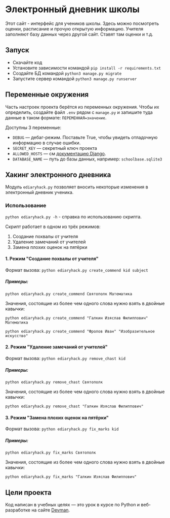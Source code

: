 # Электронный дневник школы

Этот сайт - интерфейс для учеников школы. Здесь можно посмотреть оценки, расписание и прочую открытую информацию. Учителя заполняют базу данных через другой сайт. Ставят там оценки и т.д.

## Запуск

- Скачайте код
- Установите зависимости командой `pip install -r requirements.txt`
- Создайте БД командой `python3 manage.py migrate`
- Запустите сервер командой `python3 manage.py runserver`

## Переменные окружения

Часть настроек проекта берётся из переменных окружения. Чтобы их определить, создайте файл `.env` рядом с `manage.py` и запишите туда данные в таком формате: `ПЕРЕМЕННАЯ=значение`.

Доступны 3 переменные:
- `DEBUG` — дебаг-режим. Поставьте True, чтобы увидеть отладочную информацию в случае ошибки.
- `SECRET_KEY` — секретный ключ проекта
- `ALLOWED_HOSTS` — см [документацию Django](https://docs.djangoproject.com/en/3.1/ref/settings/#allowed-hosts).
- `DATABASE_NAME` — путь до базы данных, например: `schoolbase.sqlite3`

## Хакинг электронного дневника
Модуль `ediaryhack.py` позволяет вносить некоторые изменения в электронный дневник ученика. 

### Использование
`python ediaryhack.py -h` - справка по использованию скрипта.

Скрипт работает в одном из трёх режимов:
 1. Создание похвалы от учителя
 2. Удаление замечаний от учителей
 3. Замена плохих оценок на пятёрки

#### 1. Режим "Создание похвалы от учителя"
Формат вызова: `python ediaryhack.py create_commend kid subject`

##### Примеры:

`python ediaryhack.py create_commend Святополк Математика`

Значения, состоящие из более чем одного слова нужно взять в двойные кавычки:

`python ediaryhack.py create_commend "Галкин Изяслав Филиппович" Математика`

`python ediaryhack.py create_commend "Фролов Иван" "Изобразительное искусство"`

#### 2. Режим "Удаление замечаний от учителей"
Формат вызова: `python ediaryhack.py remove_chast kid`

##### Примеры:

`python ediaryhack.py remove_chast Святополк`

Значения, состоящие из более чем одного слова нужно взять в двойные кавычки:

`python ediaryhack.py remove_chast "Галкин Изяслав Филиппович"`

#### 3. Режим "Замена плохих оценок на пятёрки"
Формат вызова: `python ediaryhack.py fix_marks kid`

##### Примеры:

`python ediaryhack.py fix_marks Святополк`

Значения, состоящие из более чем одного слова нужно взять в двойные кавычки:

`python ediaryhack.py fix_marks "Галкин Изяслав Филиппович"`

## Цели проекта

Код написан в учебных целях — это урок в курсе по Python и веб-разработке на сайте [Devman](https://dvmn.org).
